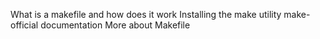 What is a makefile and how does it work
Installing the make utility
make-official documentation
More about Makefile
